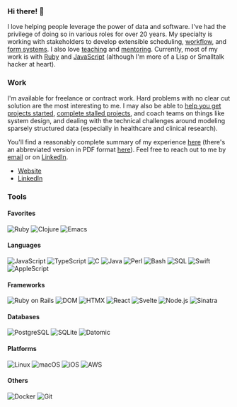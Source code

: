 ### Hi there! 👋

I love helping people leverage the power of data and software. I've had the
privilege of doing so in various roles for over 20 years. My specialty is
working with stakeholders to develop extensible scheduling,
[workflow](https://delonnewman.name/history/workflow), and
[form systems](https://delonnewman.name/history/form-system). I also love
[teaching](https://delonnewman.name/history/teaching) and [mentoring](https://delonnewman.name/history/mentoring).
Currently, most of my work is with [Ruby](https://delonnewman.name/history/ruby)
and [JavaScript](https://delonnewman.name/history/javascript) (although
I'm more of a Lisp or Smalltalk hacker at heart).

### Work

I'm available for freelance or contract work. Hard problems with no clear cut solution
are the most interesting to me. I may also be able to
[help you get projects started](https://delonnewman.name/projects/punchedit),
[complete stalled projects](https://delonnewman.name/projects/surveyor),
and coach teams on things like system design, and dealing with the technical challenges
around modeling sparsely structured data (especially in healthcare and clinical research).

You'll find a reasonably complete summary of my experience [here](https://delonnewman.name/history)
(there's an abbreviated version in PDF format [here](https://delonnewman.name/resume.pdf)).
Feel free to reach out to me by [email](mailto:contact@delonnewman.name)
or on [LinkedIn](https://www.linkedin.com/in/delonnewman).

- [Website](https://delonnewman.name)
- [LinkedIn](https://linkedin.com/in/delonnewman)

### Tools

#### Favorites

![Ruby](https://img.shields.io/badge/Ruby-CC342D?style=flat&logo=ruby&logoColor=white)
![Clojure](https://img.shields.io/badge/Clojure-grey?style=flat&logo=clojure)
![Emacs](https://img.shields.io/badge/Emacs-white?style=flat&logo=gnuemacs)

#### Languages

![JavaScript](https://img.shields.io/badge/JavaScript-F7DF1E?style=flat&logo=JavaScript&logoColor=white)
![TypeScript](https://img.shields.io/badge/TypeScript-007ACC?style=flat&logo=typescript&logoColor=white)
![C](https://img.shields.io/badge/C-00599C?style=flat&logo=c&logoColor=white)
![Java](https://img.shields.io/badge/Java-ED8B00?style=flat&logo=openjdk&logoColor=white)
![Perl](https://img.shields.io/badge/Perl-39457E?style=flat&logo=perl&logoColor=white)
![Bash](https://img.shields.io/badge/GNU%20Bash-4EAA25?style=flat&logo=GNU%20Bash&logoColor=white)
![SQL](https://img.shields.io/badge/SQL-blue?style=flat)
![Swift](https://img.shields.io/badge/Swift-FA7343?style=flat&logo=swift&logoColor=white)
![AppleScript](https://img.shields.io/badge/AppleScript-purple?style=flat)

#### Frameworks

![Ruby on Rails](https://img.shields.io/badge/Ruby_on_Rails-CC0000?style=flat&logo=ruby-on-rails&logoColor=white)
![DOM](https://img.shields.io/badge/DOM-white?style=flat&logo=html5)
![HTMX](https://img.shields.io/badge/HTMX-black?style=flat&logo=htmx)
![React](https://img.shields.io/badge/React-grey?style=flat&logo=react)
![Svelte](https://img.shields.io/badge/Svelte-white?style=flat&logo=svelte)
![Node.js](https://img.shields.io/badge/Node-grey?style=flat&logo=nodedotjs)
![Sinatra](https://img.shields.io/badge/Sinatra-CC0000?style=flat&logo=rubysinatra&logoColor=white)

#### Databases

![PostgreSQL](https://img.shields.io/badge/PostgreSQL-316192?style=flat&logo=postgresql&logoColor=white)
![SQLite](https://img.shields.io/badge/SQLite-07405E?style=flat&logo=sqlite&logoColor=white)
![Datomic](https://img.shields.io/badge/Datomic-1ABC9C?style=flat&logo=clojure&logoColor=white)

#### Platforms

![Linux](https://img.shields.io/badge/Linux-FCC624?style=flat&logo=linux&logoColor=black)
![macOS](https://img.shields.io/badge/macOS-000000?style=flat&logo=apple&logoColor=white)
![iOS](https://img.shields.io/badge/iOS-000000?style=flat&logo=ios&logoColor=white)
![AWS](https://img.shields.io/badge/Amazon_AWS-232F3E?style=flat&logo=amazon-aws&logoColor=white)

#### Others

![Docker](https://img.shields.io/badge/Docker-%230db7ed.svg?style=flat&logo=docker&logoColor=white)
![Git](https://img.shields.io/badge/Git-E44C30?style=flat&logo=git&logoColor=white)
